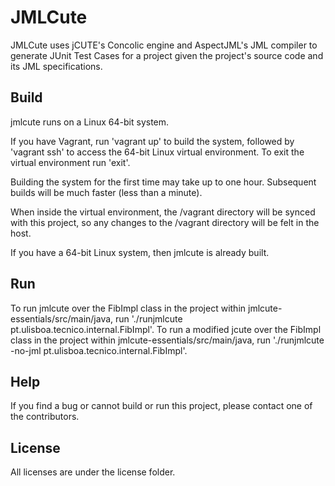 JMLCute
=======

JMLCute uses jCUTE's Concolic engine and AspectJML's JML compiler to generate JUnit Test Cases for a project given the project's source code and its JML specifications.

Build
-----
jmlcute runs on a Linux 64-bit system.

If you have Vagrant, run 'vagrant up' to build the system, followed by 'vagrant ssh' to access the 64-bit Linux virtual environment.
To exit the virtual environment run 'exit'.

Building the system for the first time may take up to one hour. Subsequent builds will be much faster (less than a minute).

When inside the virtual environment, the /vagrant directory will be synced with this project, so any changes to the /vagrant directory will be felt in the host.

If you have a 64-bit Linux system, then jmlcute is already built.

Run
---
To run jmlcute over the FibImpl class in the project within jmlcute-essentials/src/main/java, run './runjmlcute pt.ulisboa.tecnico.internal.FibImpl'.
To run a modified jcute over the FibImpl class in the project within jmlcute-essentials/src/main/java, run './runjmlcute -no-jml pt.ulisboa.tecnico.internal.FibImpl'.

Help
----
If you find a bug or cannot build or run this project, please contact one of the contributors.

License
-------
All licenses are under the license folder.
